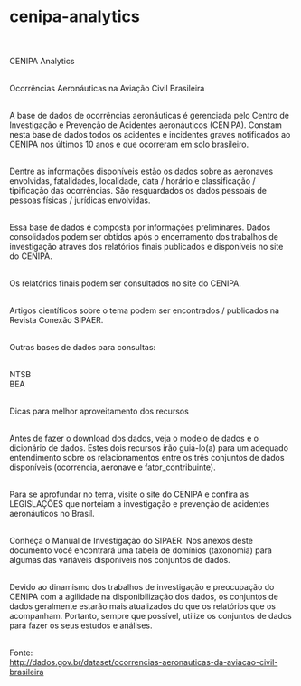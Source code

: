 # cenipa-analytics<BR><BR>

CENIPA Analytics<BR><BR>

Ocorrências Aeronáuticas na Aviação Civil Brasileira<BR><BR>

A base de dados de ocorrências aeronáuticas é gerenciada pelo Centro de Investigação e Prevenção de Acidentes aeronáuticos (CENIPA). Constam nesta base de dados todos os acidentes e incidentes graves notificados ao CENIPA nos últimos 10 anos e que ocorreram em solo brasileiro.<BR><BR>

Dentre as informações disponíveis estão os dados sobre as aeronaves envolvidas, fatalidades, localidade, data / horário e classificação / tipificação das ocorrências. São resguardados os dados pessoais de pessoas físicas / jurídicas envolvidas.<BR><BR>

Essa base de dados é composta por informações preliminares. Dados consolidados podem ser obtidos após o encerramento dos trabalhos de investigação através dos relatórios finais publicados e disponíveis no site do CENIPA.<BR><BR>

Os relatórios finais podem ser consultados no site do CENIPA.<BR><BR>

Artigos científicos sobre o tema podem ser encontrados / publicados na Revista Conexão SIPAER.<BR><BR>

Outras bases de dados para consultas:<BR><BR>

NTSB<BR>
BEA<BR><BR>

Dicas para melhor aproveitamento dos recursos<BR><BR>

Antes de fazer o download dos dados, veja o modelo de dados e o dicionário de dados. Estes dois recursos irão guiá-lo(a) para um adequado entendimento sobre os relacionamentos entre os três conjuntos de dados disponíveis (ocorrencia, aeronave e fator_contribuinte).<BR><BR>

Para se aprofundar no tema, visite o site do CENIPA e confira as LEGISLAÇÕES que norteiam a investigação e prevenção de acidentes aeronáuticos no Brasil.<BR><BR>

Conheça o Manual de Investigação do SIPAER. Nos anexos deste documento você encontrará uma tabela de domínios (taxonomia) para algumas das variáveis disponíveis nos conjuntos de dados.<BR><BR>

Devido ao dinamismo dos trabalhos de investigação e preocupação do CENIPA com a agilidade na disponibilização dos dados, os conjuntos de dados geralmente estarão mais atualizados do que os relatórios que os acompanham. Portanto, sempre que possível, utilize os conjuntos de dados para fazer os seus estudos e análises.<BR><BR>

Fonte:<BR>
http://dados.gov.br/dataset/ocorrencias-aeronauticas-da-aviacao-civil-brasileira<BR>
